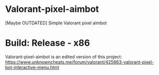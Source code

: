 # Valorant-pixel-aimbot
[Maybe OUTDATED] Simple Valorant pixel aimbot 
# Build: Release - x86
Valorant-pixel-aimbot is an edited version of this project: https://www.unknowncheats.me/forum/valorant/425663-valorant-pixel-bot-interactive-menu.html 
